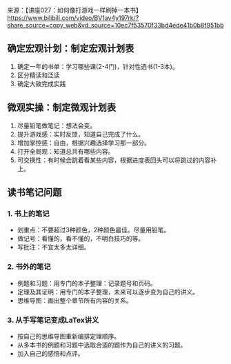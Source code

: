 来源：【讲座027：如何像打游戏一样刷掉一本书】 https://www.bilibili.com/video/BV1av4y197rk/?share_source=copy_web&vd_source=10ec7f53570f33bd4ede41b0b8f951bb
## 确定宏观计划：制定宏观计划表
1. 确定一年的书单：学习哪些课(2-4门)，针对性选书(1-3本)。
2. 区分精读和泛读
3. 确定大致完成实践
## 微观实操：制定微观计划表
1. 尽量铅笔做笔记：想法会变。
2. 提升游戏感：实时反馈，知道自己完成了什么。
3. 增加掌控感：自由，根据兴趣选择学习那一部分。
4. 打开全局观：知道总共有哪些内容。
5. 可交换性：有时候会跳着看某些内容，根据进度表回头可以将跳过的内容补上。
## 读书笔记问题
### 1.  书上的笔记
- 划重点：不要超过3种颜色，2种颜色最佳。尽量用铅笔。
- 做记号：看懂的，看不懂的，不明白技巧的等。
- 写批注：不宜太多太详细。
### 2. 书外的笔记
- 例题和习题：用专门的本子整理：记录题号和页码。
- 定理及其证明：用专门的本子整理，未来可以逐步变为自己的讲义。
- 思维导图：画出整个章节所有内容的关系。
### 3. 从手写笔记变成LaTex讲义
- 按自己的思维导图重新编排定理顺序。
- 从多本书的例题和习题中选取合适的题作为自己的讲义的习题。
- 加入自己的感悟和点评。